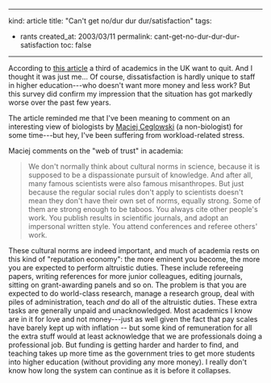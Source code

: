 -----
kind: article
title: "Can't get no/dur dur dur/satisfaction"
tags:
- rants
created_at: 2003/03/11
permalink: cant-get-no-dur-dur-dur-satisfaction
toc: false
-----

<p>According to <a href="http://education.guardian.co.uk/higher/news/story/0,9830,911076,00.html?=rss">this article</a> a third of academics in the UK want to quit. And I thought it was just me... Of course, dissatisfaction is hardly unique to staff in higher education---who doesn't want more money and less work? But this survey did confirm my impression that the situation has got markedly worse over the past few years.</p>

<p>The article reminded me that I've been meaning to comment on an interesting view of biologists by <a href="http://www.idlewords.com/weblog.02.2003.html#110">Maciej Ceglowski</a> (a non-biologist) for some time---but hey, I've been suffering from workload-related stress.</p>

<p>Maciej comments on the "web of trust" in academia:</p>

<blockquote>
<p>
We don't normally think about cultural norms in science, because it is supposed to be a dispassionate pursuit of knowledge. And after all, many famous scientists were also famous misanthropes. But just because the regular social rules don't apply to scientists doesn't mean they don't have their own set of norms, equally strong. Some of them are strong enough to be taboos. You always cite other people's work. You publish results in scientific journals, and adopt an impersonal written style. You attend conferences and referee others' work.
</p>
</blockquote>

<p>These cultural norms are indeed important, and much of academia rests on this kind of "reputation economy": the more eminent you become, the more you are expected to perform altruistic duties. These include refereeing papers, writing references for more junior colleagues, editing journals, sitting on grant-awarding panels and so on. The problem is that you are expected to do world-class research, manage a research group, deal with piles of administration, teach <em>and</em> do all of the altruistic duties. These extra tasks are generally unpaid and unacknowledged. Most academics I know are in it for love and not money---just as well given the fact that pay scales have barely kept up with inflation -- but some kind of remuneration for all the extra stuff would at least acknowledge that we are professionals doing a professional job. But funding is getting harder and harder to find, and teaching takes up more time as the government tries to get more students into higher education (without providing any more money). I really don't know how long the system can continue as it is before it collapses.</p>
